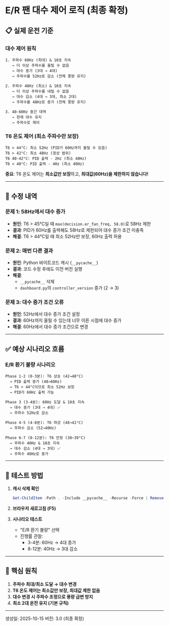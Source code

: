 # E/R 팬 대수 제어 로직 (최종 확정)

## 📋 실제 운전 기준

### **대수 제어 원칙**

```
1. 주파수 60Hz (최대) & 10초 지속
   → 더 이상 주파수를 올릴 수 없음
   → 대수 증가 (3대 → 4대)
   → 주파수를 52Hz로 감소 (전체 풍량 유지)

2. 주파수 40Hz (최소) & 10초 지속
   → 더 이상 주파수를 내릴 수 없음
   → 대수 감소 (4대 → 3대, 최소 2대)
   → 주파수를 48Hz로 증가 (전체 풍량 유지)

3. 40-60Hz 중간 대역
   → 현재 대수 유지
   → 주파수로 제어
```

### **T6 온도 제어 (최소 주파수만 보장)**

```
T6 > 44°C: 최소 52Hz (PID가 60Hz까지 올릴 수 있음)
T6 > 42°C: 최소 48Hz (정상 범위)
T6 40-42°C: PID 출력 - 2Hz (최소 40Hz)
T6 < 40°C: PID 출력 - 4Hz (최소 40Hz)
```

**중요**: T6 온도 제어는 **최소값만 보장**하고, **최대값(60Hz)을 제한하지 않습니다!**

---

## 🔧 수정 내역

### **문제 1: 58Hz에서 대수 증가**
- **원인**: T6 > 45°C일 때 `max(decision.er_fan_freq, 58.0)`로 58Hz 제한
- **결과**: PID가 60Hz를 출력해도 58Hz로 제한되어 대수 증가 조건 미충족
- **해결**: T6 > 44°C일 때 최소 52Hz만 보장, 60Hz 출력 허용

### **문제 2: 매번 다른 결과**
- **원인**: Python 바이트코드 캐시 (`__pycache__`)
- **결과**: 코드 수정 후에도 이전 버전 실행
- **해결**: 
  - `__pycache__` 삭제
  - `dashboard.py`의 `controller_version` 증가 (2 → 3)

### **문제 3: 대수 증가 조건 오류**
- **원인**: 52Hz에서 대수 증가 조건 설정
- **결과**: 60Hz까지 올릴 수 있는데 너무 이른 시점에 대수 증가
- **해결**: 60Hz에서 대수 증가 조건으로 변경

---

## ✅ 예상 시나리오 흐름

### **E/R 환기 불량 시나리오**

```
Phase 1-2 (0-3분): T6 상승 (42→48°C)
  → PID 출력 증가 (48→60Hz)
  → T6 > 44°C이므로 최소 52Hz 보장
  → PID가 60Hz 출력 가능

Phase 3 (3-4분): 60Hz 도달 & 10초 지속
  → 대수 증가 (3대 → 4대) ✅
  → 주파수 52Hz로 감소

Phase 4-5 (4-8분): T6 하강 (48→41°C)
  → 주파수 감소 (52→40Hz)

Phase 6-7 (8-12분): T6 안정 (38~39°C)
  → 주파수 40Hz & 10초 지속
  → 대수 감소 (4대 → 3대) ✅
  → 주파수 48Hz로 증가
```

---

## 🚀 테스트 방법

1. **캐시 삭제 확인**
   ```powershell
   Get-ChildItem -Path . -Include __pycache__ -Recurse -Force | Remove-Item -Recurse -Force
   ```

2. **브라우저 새로고침 (F5)**

3. **시나리오 테스트**
   - "E/R 환기 불량" 선택
   - 진행률 관찰:
     - 3-4분: 60Hz → 4대 증가
     - 8-12분: 40Hz → 3대 감소

---

## 📝 핵심 원칙

1. **주파수 최대/최소 도달 → 대수 변경**
2. **T6 온도 제어는 최소값만 보장, 최대값 제한 없음**
3. **대수 변경 시 주파수 조정으로 풍량 급변 방지**
4. **최소 2대 운전 유지 (기본 규칙)**

---

생성일: 2025-10-15
버전: 3.0 (최종 확정)




